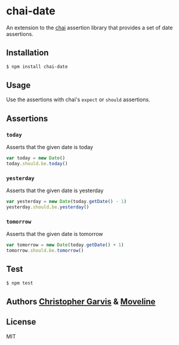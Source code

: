 # chai-date

An extension to the [chai](http://chaijs.com/) assertion library
that provides a set of date assertions.

## Installation

```bash
$ npm install chai-date
```

## Usage

Use the assertions with chai's `expect` or `should` assertions.

## Assertions

### `today`
Asserts that the given date is today

```javascript
var today = new Date()
today.should.be.today()
```

### `yesterday`
Asserts that the given date is yesterday

```javascript
var yesterday = new Date(today.getDate() - 1)
yesterday.should.be.yesterday()
```

### `tomorrow`
Asserts that the given date is tomorrow

```javascript
var tomorrow = new Date(today.getDate() + 1)
tomorrow.should.be.tomorrow()
```

## Test

```bash
$ npm test
```

## Authors [Christopher Garvis][0] & [Moveline][1]

[0]: http://christophergarvis.com
[1]: http://www.moveline.com

## License
MIT
